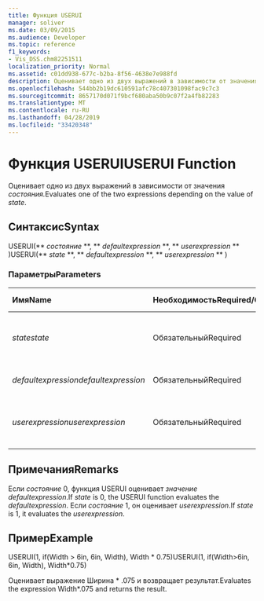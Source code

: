 ```yaml
---
title: Функция USERUI
manager: soliver
ms.date: 03/09/2015
ms.audience: Developer
ms.topic: reference
f1_keywords:
- Vis_DSS.chm82251511
localization_priority: Normal
ms.assetid: c01dd938-677c-b2ba-8f56-4638e7e988fd
description: Оценивает одно из двух выражений в зависимости от значения состояния.
ms.openlocfilehash: 544bb2b19dc610591afc78c407301098fac9c7c3
ms.sourcegitcommit: 8657170d071f9bcf680aba50b9c07f2a4fb82283
ms.translationtype: MT
ms.contentlocale: ru-RU
ms.lasthandoff: 04/28/2019
ms.locfileid: "33420348"
---
```

# <a name="userui-function"></a><span data-ttu-id="acc11-103">Функция USERUI</span><span class="sxs-lookup"><span data-stu-id="acc11-103">USERUI Function</span></span>

<span data-ttu-id="acc11-104">Оценивает одно из двух выражений в зависимости от значения _состояния._</span><span class="sxs-lookup"><span data-stu-id="acc11-104">Evaluates one of the two expressions depending on the value of  _state_.</span></span>
  
## <a name="syntax"></a><span data-ttu-id="acc11-105">Синтаксис</span><span class="sxs-lookup"><span data-stu-id="acc11-105">Syntax</span></span>

<span data-ttu-id="acc11-106">USERUI(\*\* *состояние* \*\*, \*\* *defaultexpression* \*\*, \*\* *userexpression* \*\* )</span><span class="sxs-lookup"><span data-stu-id="acc11-106">USERUI(\*\* *state* \*\*, \*\* *defaultexpression* \*\*, \*\* *userexpression* \*\* )</span></span> 
  
### <a name="parameters"></a><span data-ttu-id="acc11-107">Параметры</span><span class="sxs-lookup"><span data-stu-id="acc11-107">Parameters</span></span>

|<span data-ttu-id="acc11-108">**Имя**</span><span class="sxs-lookup"><span data-stu-id="acc11-108">**Name**</span></span>|<span data-ttu-id="acc11-109">**Необходимость**</span><span class="sxs-lookup"><span data-stu-id="acc11-109">**Required/Optional**</span></span>|<span data-ttu-id="acc11-110">**Тип данных**</span><span class="sxs-lookup"><span data-stu-id="acc11-110">**Data Type**</span></span>|<span data-ttu-id="acc11-111">**Описание**</span><span class="sxs-lookup"><span data-stu-id="acc11-111">**Description**</span></span>|
|:-----|:-----|:-----|:-----|
| <span data-ttu-id="acc11-112">_state_</span><span class="sxs-lookup"><span data-stu-id="acc11-112">_state_</span></span> <br/> |<span data-ttu-id="acc11-113">Обязательный</span><span class="sxs-lookup"><span data-stu-id="acc11-113">Required</span></span>  <br/> |<span data-ttu-id="acc11-114">**Логический**</span><span class="sxs-lookup"><span data-stu-id="acc11-114">**Boolean**</span></span> <br/> |<span data-ttu-id="acc11-115">Определяет, какое выражение следует оценить.</span><span class="sxs-lookup"><span data-stu-id="acc11-115">Determines which expression to evaluate.</span></span>  <br/> |
| <span data-ttu-id="acc11-116">_defaultexpression_</span><span class="sxs-lookup"><span data-stu-id="acc11-116">_defaultexpression_</span></span> <br/> |<span data-ttu-id="acc11-117">Обязательный</span><span class="sxs-lookup"><span data-stu-id="acc11-117">Required</span></span>  <br/> |<span data-ttu-id="acc11-118">**String**</span><span class="sxs-lookup"><span data-stu-id="acc11-118">**String**</span></span> <br/> |<span data-ttu-id="acc11-119">Выражение по умолчанию.</span><span class="sxs-lookup"><span data-stu-id="acc11-119">The default expression.</span></span>  <br/> |
| <span data-ttu-id="acc11-120">_userexpression_</span><span class="sxs-lookup"><span data-stu-id="acc11-120">_userexpression_</span></span> <br/> |<span data-ttu-id="acc11-121">Обязательный</span><span class="sxs-lookup"><span data-stu-id="acc11-121">Required</span></span>  <br/> |<span data-ttu-id="acc11-122">**String**</span><span class="sxs-lookup"><span data-stu-id="acc11-122">**String**</span></span> <br/> |<span data-ttu-id="acc11-123">Выражение, предоставленное пользователем.</span><span class="sxs-lookup"><span data-stu-id="acc11-123">An expression supplied by the user.</span></span>  <br/> |
   
## <a name="remarks"></a><span data-ttu-id="acc11-124">Примечания</span><span class="sxs-lookup"><span data-stu-id="acc11-124">Remarks</span></span>

<span data-ttu-id="acc11-125">Если  _состояние_ 0, функция USERUI оценивает  _значение defaultexpression_.</span><span class="sxs-lookup"><span data-stu-id="acc11-125">If  _state_ is 0, the USERUI function evaluates the  _defaultexpression_.</span></span> <span data-ttu-id="acc11-126">Если  _состояние_ 1, он оценивает  _userexpression_.</span><span class="sxs-lookup"><span data-stu-id="acc11-126">If  _state_ is 1, it evaluates the  _userexpression_.</span></span>
  
## <a name="example"></a><span data-ttu-id="acc11-127">Пример</span><span class="sxs-lookup"><span data-stu-id="acc11-127">Example</span></span>

<span data-ttu-id="acc11-128">USERUI(1, if(Width \> 6in, 6in, Width), Width \* 0.75)</span><span class="sxs-lookup"><span data-stu-id="acc11-128">USERUI(1, if(Width\>6in, 6in, Width), Width\*0.75)</span></span> 
  
<span data-ttu-id="acc11-129">Оценивает выражение Ширина \* .075 и возвращает результат.</span><span class="sxs-lookup"><span data-stu-id="acc11-129">Evaluates the expression Width\*.075 and returns the result.</span></span> 
  

